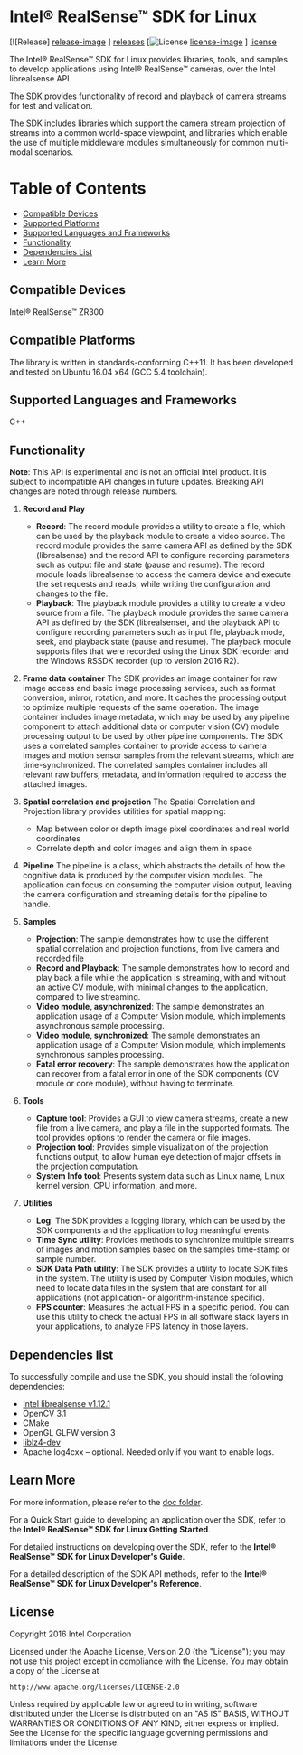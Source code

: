 # Intel® RealSense™ SDK for Linux



[![Release] [release-image] ] [releases]
[![License] [license-image] ] [license]

[release-image]: http://img.shields.io/badge/release-0.6.1-blue.svg?style=flat
[releases]: https://github.com/IntelRealSense/realsense_sdk/tree/v0.6.1

[license-image]: http://img.shields.io/badge/license-Apache--2-blue.svg?style=flat
[license]: LICENSE


The Intel® RealSense™ SDK for Linux provides libraries, tools, and samples to develop applications using Intel® RealSense™ cameras, over the Intel librealsense API. 

The SDK provides functionality of record and playback of camera streams for test and validation. 

The SDK includes libraries which support the camera stream projection of streams into a common world-space viewpoint, and libraries which enable the use of multiple middleware modules simultaneously for common multi-modal scenarios.  

# Table of Contents 
* [Compatible Devices](#compatible-devices)
* [Supported Platforms](#compatible-platforms)
* [Supported Languages and Frameworks](#supported-languages-and-frameworks)
* [Functionality](#functionality)
* [Dependencies List](#dependencies-list)
* [Learn More](#learn-more)

## Compatible Devices

Intel® RealSense™ ZR300


## Compatible Platforms

The library is written in standards-conforming C++11. 
It has been developed and tested on Ubuntu 16.04 x64 (GCC 5.4 toolchain).


## Supported Languages and Frameworks

C++ 

## Functionality

**Note**: This API is experimental and is not an official Intel product. 
It is subject to incompatible API changes in future updates. Breaking API changes are noted through release numbers.

1. **Record and Play**    
    - **Record**: The record module provides a utility to create a file, which can be used by the playback module to create a video source.
    The record module provides the same camera API as defined by the SDK (librealsense) and the record API to configure recording parameters such as output file and state (pause and resume).
    The record module loads librealsense to access the camera device and execute the set requests and reads, while writing the configuration and changes to the file.
    - **Playback**: The playback module provides a utility to create a video source from a file. 
    The playback module provides the same camera API as defined by the SDK (librealsense), and the playback API to configure recording parameters such as input file, playback mode, seek, and playback state (pause and resume).
    The playback module supports files that were recorded using the Linux SDK recorder and the Windows RSSDK recorder (up to version 2016 R2).
    
2. **Frame data container**
    The SDK provides an image container for raw image access and basic image processing services, 
    such as format conversion, mirror, rotation, and more. It caches the processing output to optimize multiple requests of the same operation.
    The image container includes image metadata, which may be used by any pipeline component to attach additional data or computer vision (CV) module processing output to be used by other pipeline components. The SDK uses a correlated samples container to provide access to camera images and motion sensor samples from the relevant streams, which are time-synchronized. The correlated samples container includes all relevant raw buffers, metadata, and information required to access the attached images. 
    
3. **Spatial correlation and projection**
    The Spatial Correlation and Projection library provides utilities for spatial mapping:
    - Map between color or depth image pixel coordinates and real world coordinates
    - Correlate depth and color images and align them in space
	
4. **Pipeline**
    The pipeline is a class, which abstracts the details of how the cognitive data is produced by the computer vision modules.
    The application can focus on consuming the computer vision output, leaving the camera configuration and streaming details for the pipeline to handle.

5. **Samples**
    - **Projection**: The sample demonstrates how to use the different spatial correlation and projection functions, from live camera and recorded file
    - **Record and Playback**: The sample demonstrates how to record and play back a file while the application is streaming, with and without an active CV module,      with minimal changes to the application, compared to live streaming.
    - **Video module, asynchronized**: The sample demonstrates an application usage of a Computer Vision module, which implements asynchronous sample processing. 
    - **Video module, synchronized**: The sample demonstrates an application usage of a Computer Vision module, which implements synchronous samples processing.
    - **Fatal error recovery**: The sample demonstrates how the application can recover from a fatal error in one of the SDK components (CV module or core module), without having to terminate.
   
6. **Tools**
   - **Capture tool**: Provides a GUI to view camera streams, create a new file from a live camera, and play a file in the supported formats. The tool provides options to render the camera or file images.
   - **Projection tool**: Provides simple visualization of the projection functions output, to allow human eye detection of major offsets in the projection computation.
   - **System Info tool**: Presents system data such as Linux name, Linux kernel version, CPU information, and more.
   
7. **Utilities**
   - **Log**: The SDK provides a logging library, which can be used by the SDK components and the application to log meaningful events. 
   - **Time Sync utility**: Provides methods to synchronize multiple streams of images and motion samples based on the samples time-stamp or sample number. 
   - **SDK Data Path utility**: The SDK provides a utility to locate SDK files in the system.
     The utility is used by Computer Vision  modules, which need to locate data files in the system that are constant for all applications (not application- or algorithm-instance specific).
   - **FPS counter**:  Measures the actual FPS in a specific period. You can use this utility to check the actual FPS in all software stack layers in your applications, to analyze FPS latency in those layers.


## Dependencies list

To successfully compile and use the SDK, you should install the following dependencies:

 - [Intel librealsense v1.12.1](https://github.com/IntelRealSense/librealsense/tree/v1.12.1)
 - OpenCV 3.1
 - CMake
 - OpenGL GLFW version 3
 - [liblz4-dev](https://github.com/lz4/lz4)
 - Apache log4cxx – optional. Needed only if you want to enable logs.

 
## Learn More

For more information, please refer to the [doc folder](https://github.com/IntelRealSense/realsense_sdk/tree/master/sdk/doc). 

For a Quick Start guide to developing an application over the SDK, refer to the **Intel® RealSense™ SDK for Linux Getting Started**.

For detailed instructions on developing over the SDK, refer to the **Intel® RealSense™ SDK for Linux Developer's Guide**.

For a detailed description of the SDK API methods, refer to the **Intel® RealSense™ SDK for Linux Developer's Reference**. 


## License

Copyright 2016 Intel Corporation

Licensed under the Apache License, Version 2.0 (the "License");
you may not use this project except in compliance with the License.
You may obtain a copy of the License at

    http://www.apache.org/licenses/LICENSE-2.0

Unless required by applicable law or agreed to in writing, software
distributed under the License is distributed on an "AS IS" BASIS,
WITHOUT WARRANTIES OR CONDITIONS OF ANY KIND, either express or implied.
See the License for the specific language governing permissions and
limitations under the License.